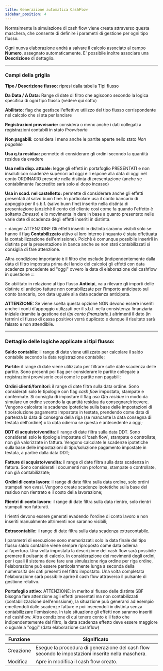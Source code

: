 ```yaml
---
title: Generazione automatica CashFlow
sidebar_position: 4
---
```


Normalmente la simulazione di cash flow viene creata attraverso questa maschera, che consente di definire i parametri di gestione per ogni tipo flusso. 

Ogni nuova elaborazione andrà a salvare il calcolo associato al campo **Numero**, assegnato automaticamente. E' possibile inoltre associare una **Descrizione** di dettaglio.

---

### Campi della griglia

**Tipo / Descrizione flusso:** ripresi dalla tabella Tipi flusso

**Da Data / A Data:** Range di date di filtro che agiscono secondo la logica specifica di ogni tipo flusso (vedere qui sotto)

**Abilitato:** flag che gestisce l'effettivo utilizzo del tipo flusso corrispondente nel calcolo che si sta per lanciare

**Registrazioni provvisorie:** considera o meno anche i dati collegati a registrazioni contabili in stato *Provvisorio*

**Non pagabili:** considera i meno anche le partite aperte nello stato *Non pagabile*

**Usa q.ta residua:** permette di considerare gli ordini secondo la quantità residua da evadere

**Usa nella disp. attuale:** legge gli effetti in portafoglio PRESENTATI e non insoluti con scadenze superiori ad oggi e li espone alla data di oggi nel conto ORDINARIO presente nella distinta di presentazione (anche se contabilmente l’accredito sarà solo al dopo incasso)

**Usa in scad. nel castelletto:** permette di considerare anche gli effetti presentati al salvo buon fine. In particolare usa il conto bancario di appoggio per il s.b.f. (salvo buon fine) inserito nella distinta di presentazione (anzichè il conto del cliente così come fa quando l'effetto è soltanto *Emesso*) e lo movimenta in dare in base a quanto presentato nelle varie date di scadenza degli effetti inseriti in distinta.

:::danger ATTENZIONE
Gli effetti inseriti in distinta saranno visibili solo se hanno il flag **Contabilizzato** attivo al loro interno (inquanto è stata effettuata la contabilizzazione dell'emissione). Poichè è comunque possibile inserirli in distinta per la presentazione in banca anche se non stati contabilizzati si consiglia di fare attenzione.

Altra condizione importante è il filtro che esclude (indipendentemente dalla data di filtro impostata prima del lancio del calcolo) gli effetti con data scadenza precedente ad "oggi" ovvero la data di elaborazione del cashflow in questione
:::

Se abilitato in relazione al tipo flusso **Anticipi**, va a rilevare gli importi delle distinte di anticipo fatture non contabilizzate per l'importo anticipato sul conto bancario, con data uguale alla data scadenza anticipata.

**ATTENZIONE:**
Se viene scelta questa opzione NON devono essere inseriti anche i conti d'appoggio utilizzati per il s.b.f. nella consistenza finanziaria iniziale (tramite la gestione dei *tipi conto finanziario*,) altrimenti il dato (in termini di flusso di cassa positivo) verrà duplicato e dunque il risultato sarà falsato e non attendibile.


---

### Dettaglio delle logiche applicate ai tipi flusso:

**Saldo contabile**: il range di date viene utilizzato per calcolare il saldo contabile secondo la data registrazione contabile;

**Partite**: il range di date viene utilizzato per filtrare sulle date scadenza delle partite. Sono presenti poi flag per considerare le partite collegate a registrazioni provvisorie così come le partite non pagabili;

**Ordini clienti/fornitori**: il range di date filtra sulla data ordine. Sono considerati solo le tipologie con flag *cash flow* impostato, stampate e confermate. Si consiglia di impostare il flag *usa Qta residue* in modo da simulare un ordine secondo la quantità residua da consegnare/ricevere. Vengono calcolate le scadenze ipotetiche sulla base delle impostazioni di tipo/soluzione pagamento impostate in testata, prendendo come data di partenza la data di consegna della riga (se mancante la data consegna di testata dell'ordine) o la data odierna se questa è antecedente a oggi;

**DDT di acquisto/vendita**: il range di date filtra sulla data DDT. Sono considerati solo le tipologie impostate di ‘cash flow', stampate o controllate, non già valorizzate in fattura. Vengono calcolate le scadenze ipotetiche sulla base delle impostazioni di tipo/soluzione pagamento impostate in testata, a partire dalla data DDT;

**Fatture di acquisto/vendita**: il range di date filtra sulla data scadenza in fattura. Sono considerati i documenti non proforma, stampate o controllate, non già contabilizzate;

**Ordini di conto lavoro**: il range di date filtra sulla data ordine, solo ordini stampati non evasi. Vengono create scadenze ipotetiche sulla base del residuo non rientrato e il costo della lavorazione;

**Rientri di conto lavoro**: il range di date filtra sulla data rientro, solo rientri stampati non fatturati.

I rientri devono essere generati evadendo l'ordine di conto lavoro e non inseriti manualmente altrimenti non saranno visibili;

**Extracontabile**: il range di date filtra sulla data scadenza extracontabile.

I parametri di esecuzione sono memorizzati: solo la data finale del tipo flusso saldo contabile viene sempre riproposto come data odierna all'apertura. Una volta impostata la descrizione del cash flow sarà possibile premere il pulsante di calcolo. In considerazione dei movimenti degli ordini, per i quali il sistema deve fare una simulazione riga ordine per riga ordine, l'elaborazione può essere particolarmente lunga a seconda della numerosità dei dati presenti nel filtro impostato. Una volta completata l'elaborazione sarà possibile aprire il cash flow attraverso il pulsante di gestione relativo.

**Portafoglio attivo**: ATTENZIONE: in merito al flusso delle distinte SBF bisogna fare attenzione agli effetti presentati ma non contabilizzati (contabilizzazione dell'emissione), la situazione può generarsi ad esempio emettendoli dalle scadenze fatture e poi inserendoli in distinta senza contabilizzare l'emissione. In tale situazione gli effetti non saranno inseriti nel cashflow. Altra condizione di cui tenere conto è il fatto che indipendentemente dal filtro, la data scadenza effetto deve essere maggiore o uguale a "oggi" (data elaborazione cashflow)

| Funzione | Significato |
| --- | --- |
| Creazione | Esegue la procedura di generazione del cash flow secondo le impostazioni inserite nella maschera. |
| Modifica | Apre in modifica il cash flow creato. |






